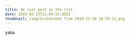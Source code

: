 ```yaml
---
title: Ze last post in the list
date: 2019-02-13T11:09:22.055Z
thumbnail: /img/Screenshot from 2019-12-30 10-55-11.png
---
```

yaka
